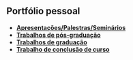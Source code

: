 ## Portfólio pessoal ##


* [**Apresentações/Palestras/Seminários**](../talks/)
* [**Trabalhos de pós-graduação**](../postgraduation/)
* [**Trabalhos de graduação**](../graduation/)
* [**Trabalho de conclusão de curso**](../monograph/)
